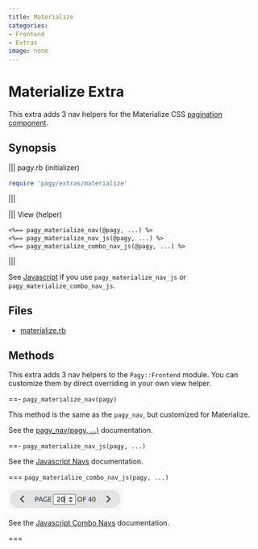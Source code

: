 ```yaml
---
title: Materialize
categories:
- Frontend
- Extras
image: none
---
```

# Materialize Extra

This extra adds 3 nav helpers for the Materialize CSS [pagination component](https://materializecss.com/pagination.html).

## Synopsis

||| pagy.rb (initializer)
```ruby
require 'pagy/extras/materialize'
```
|||

||| View (helper)
```erb
<%== pagy_materialize_nav(@pagy, ...) %>
<%== pagy_materialize_nav_js(@pagy, ...) %>
<%== pagy_materialize_combo_nav_js(@pagy, ...) %>
```
|||

See [Javascript](/docs/api/javascript.md) if you use `pagy_materialize_nav_js` or `pagy_materialize_combo_nav_js`.

## Files

- [materialize.rb](https://github.com/ddnexus/pagy/blob/master/lib/pagy/extras/materialize.rb)

## Methods

This extra adds 3 nav helpers to the `Pagy::Frontend` module. You can customize them by direct overriding in your own view helper.

==- `pagy_materialize_nav(pagy)`

This method is the same as the `pagy_nav`, but customized for Materialize.

See the [pagy_nav(pagy, ...)](/docs/api/frontend.md#pagy-nav-pagy) documentation.

==- `pagy_materialize_nav_js(pagy, ...)`

See the [Javascript Navs](/docs/api/javascript/navs.md) documentation.

=== `pagy_materialize_combo_nav_js(pagy, ...)`

![materialize_combo_nav_js](/docs/assets/images/materialize_combo_nav_js-g.png)

See the [Javascript Combo Navs](/docs/api/javascript/combo-navs.md) documentation.

===
